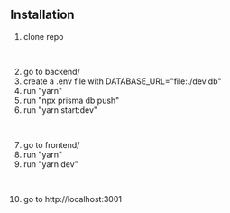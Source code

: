 ## Installation
1. clone repo

<br/>

2. go to backend/
3. create a .env file with DATABASE_URL="file:./dev.db"
4. run "yarn"
5. run "npx prisma db push"
6. run "yarn start:dev"

<br/>

7. go to frontend/
8. run "yarn"
9. run "yarn dev"
   
<br/>

10. go to http://localhost:3001
